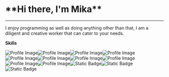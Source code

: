 <h1>**Hi there, I'm Mika**</h1>
<hr/>

I enjoy programming as well as doing anything other than that, I am a diligent and creative worker that can cater to your needs.

**Skills**

<img src="https://img.shields.io/badge/React-20232A?style=for-the-badge&logo=react&logoColor=61DAFB" alt="Profile Image"><img src="https://img.shields.io/badge/Express.js-404D59?style=for-the-badge" alt="Profile Image"><img src="https://img.shields.io/badge/Python-14354C?style=for-the-badge&logo=python&logoColor=white" alt="Profile Image"><img src="https://img.shields.io/badge/CSS3-1572B6?style=for-the-badge&logo=css3&logoColor=white" alt="Profile Image"><img src="https://img.shields.io/badge/Node.js-43853D?style=for-the-badge&logo=node.js&logoColor=white" alt="Profile Image"><img src="https://img.shields.io/badge/JavaScript-F7DF1E?style=for-the-badge&logo=JavaScript&logoColor=white" alt="Profile Image"><img src="https://img.shields.io/badge/CSS-239120?&style=for-the-badge&logo=css3&logoColor=white" alt="Profile Image"><img src="https://img.shields.io/badge/HTML-239120?style=for-the-badge&logo=html5&logoColor=white" alt="Profile Image"><img src="https://img.shields.io/badge/Lua-2C2D72?style=for-the-badge&logo=lua&logoColor=white" alt="Profile Image"><img src="https://img.shields.io/badge/React_Router-CA4245?style=for-the-badge&logo=react-router&logoColor=white" alt="Profile Image"><img alt="Static Badge" src="https://img.shields.io/badge/MongoDB-4EA94B?style=for-the-badge&logo=mongodb&logoColor=white" /><img alt="Static Badge" src="https://img.shields.io/badge/MongoDB-4EA94B?style=for-the-badge&logo=mongodb&logoColor=white" /><img alt="Static Badge" src="https://img.shields.io/badge/Next.js-000?logo=nextdotjs&logoColor=fff&style=for-the-badge" />

